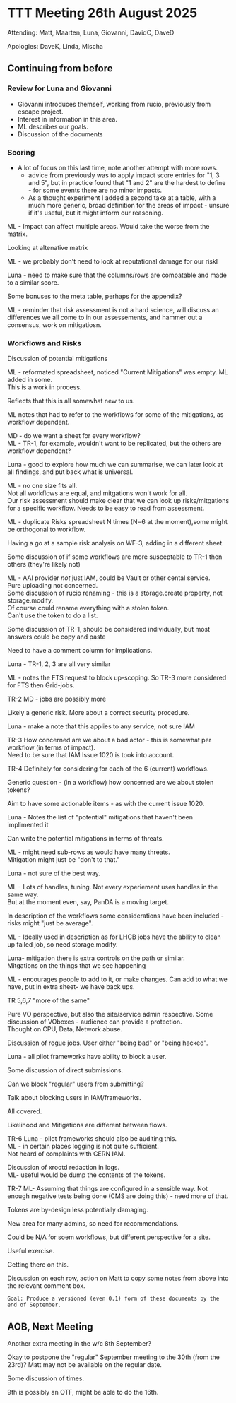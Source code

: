 # TTT Meeting 26th August 2025

Attending: Matt, Maarten, Luna, Giovanni, DavidC, DaveD

Apologies: DaveK, Linda, Mischa


## Continuing from before

### Review for Luna and Giovanni
- Giovanni introduces themself, working from rucio, previously from escape project.  
- Interest in information in this area.  
- ML describes our goals.  
- Discussion of the documents  

### Scoring
* A lot of focus on this last time, note another attempt with more rows.  
    - advice from previously was to apply impact score entries for "1, 3 and 5", but in practice found that "1 and 2" are the hardest to define - for some events there are no minor impacts.  
    - As a thought experiment I added a second take at a table, with a much more generic, broad definition for the areas of impact - unsure if it's useful, but it might inform our reasoning.  

ML - Impact can affect multiple areas. Would take the worse from the matrix.

Looking at altenative matrix

ML - we probably don't need to look at reputational damage for our riskI

Luna - need to make sure that the columns/rows are compatable and made to a similar score.

Some bonuses to the meta table, perhaps for the appendix?

ML - reminder that risk assessment is not a hard science, will discuss an differences we all come to in our assessements, and hammer out a consensus, work on mitigatiosn.

### Workflows and Risks
Discussion of potential mitigations

ML - reformated spreadsheet, noticed "Current Mitigations" was empty. ML added in some.  
This is a work in process.

Reflects that this is all somewhat new to us.

ML notes that had to refer to the workflows for some of the mitigations, as workflow dependent.

MD - do we want a sheet for every workflow?  
ML - TR-1, for example, wouldn't want to be replicated, but the others are workflow dependent?

Luna - good to explore how much we can summarise, we can later look at all findings, and put back what is universal.

ML - no one size fits all.  
Not all workflows are equal, and mitgations won't work for all.  
Our risk assessment should make clear that we can look up risks/mitgations for a specific workflow. Needs to be easy to read from assessment.

ML - duplicate Risks spreadsheet N times (N=6 at the moment),some might be orthogonal to workflow.

Having a go at a sample risk analysis on WF-3, adding in a different sheet.

Some discussion of if some workflows are more susceptable to TR-1 then others (they're likely not)

ML - AAI provider *not* just IAM, could be Vault or other cental service.  
Pure uploading not concerned.  
Some discussion of rucio renaming - this is a storage.create property, not storage.modify.  
Of course could rename everything with a stolen token.  
Can't use the token to do a list.  

Some discussion of TR-1, should be considered individually, but most answers could be copy and paste

Need to have a comment column for implications.

Luna - TR-1, 2, 3 are all very similar

ML - notes the FTS request to block up-scoping. So TR-3 more considered for FTS then Grid-jobs.

TR-2
MD - jobs are possibly more

Likely a generic risk. More about a correct security procedure.

Luna - make a note that this applies to any service, not sure IAM

TR-3
How concerned are we about a bad actor - this is somewhat per workflow (in terms of impact).  
Need to be sure that IAM Issue 1020 is took into account.

TR-4
Definitely for considering for each of the 6 (current) workflows.

Generic question - (in a workflow) how concerned are we about stolen tokens?

Aim to have some actionable items - as with the current issue 1020.

Luna - Notes the list of "potential" mitigations that haven't been implimented it

Can write the potential mitigations in terms of threats. 

ML - might need sub-rows as would have many threats.  
Mitigation might just be "don't to that."

Luna - not sure of the best way.

ML - Lots of handles, tuning. Not every experiement uses handles in the same way.  
But at the moment even, say, PanDA is a moving target.

In description of the workflows some considerations have been included - risks might "just be average".

ML  - Ideally used in description as for LHCB jobs have the ability to clean up failed job, so need storage.modify.  

Luna- mitigation there is extra controls on the path or similar.  
Mitgations on the things that we see happening

ML - encourages people to add to it, or make changes. Can add to what we have, put in extra sheet- we have back ups.

TR 5,6,7 "more of the same"

Pure VO perspective, but also the site/service admin respective. Some discussion of VOboxes - audience can provide a protection.  
Thought on CPU, Data, Network abuse.

Discussion of rogue jobs. User either "being bad" or "being hacked".

Luna - all pilot frameworks have ability to block a user.

Some discussion of direct submissions.

Can we block "regular" users from submitting? 

Talk about blocking users in IAM/frameworks.

All covered.

Likelihood and Mitigations are different between flows.

TR-6
Luna - pilot frameworks should also be auditing this.  
ML - in certain places logging is not quite sufficient.  
Not heard of complaints with CERN IAM.

Discussion of xrootd redaction in logs.  
ML- useful would be dump the contents of the tokens.

TR-7
ML- Assuming that things are configured in a sensible way. Not enough negative tests being done (CMS are doing this) - need more of that.

Tokens are by-design less potentially damaging.

New area for many admins, so need for recommendations.

Could be N/A for soem workflows, but different perspective for a site.

Useful exercise.

Getting there on this.

Discussion on each row, action on Matt to copy some notes from above into the relevant comment box.

``Goal: Produce a versioned (even 0.1) form of these documents by the end of September.``


## AOB, Next Meeting

Another extra meeting in the w/c 8th September?  

Okay to postpone the "regular" September meeting to the 30th (from the 23rd)? Matt may not be available on the regular date.

Some discussion of times.

9th is possibly an OTF, might be able to do the 16th.
